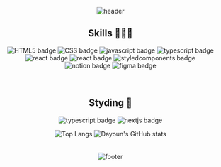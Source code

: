 <div align="center">
  
  ![header](https://capsule-render.vercel.app/api?type=waving&color=0:677bbf,100:ae82ce&height=200&section=header&text=Dayeon&fontSize=40&fontColor=ffffff&animation=fadeIn&fontAlignY=20&desc=Hello,%20Welcome%20to%20my%20Github!&descAlignY=45&&descSize=24)

## Skills 👩🏻‍💻

![HTML5 badge](https://img.shields.io/badge/-HTML5-%23F7DF1E?style=flat-square&logo=HTML5&logoColor=white&color=E34F26)
![CSS badge](https://img.shields.io/badge/-CSS3-%23F7DF1E?style=flat-square&logo=CSS3&logoColor=white&color=1572B6)
![javascript badge](https://img.shields.io/badge/-JavaScript-%23F7DF1E?style=flat-square&logo=JavaScript&logoColor=black)
![typescript badge](https://img.shields.io/badge/-TypeScript-%23F7DF1E?style=flat-square&logo=TypeScript&logoColor=white&color=3178C6)
<br>
![react badge](https://img.shields.io/badge/-React-%2361DAFB?style=flat-square&logo=react&logoColor=white)
![react badge](https://img.shields.io/badge/-ReactQuery-%2361DAFB?style=flat-square&logo=react-query&logoColor=white&color=FF4154)
![styledcomponents badge](https://img.shields.io/badge/-styled--components-%23DB7093?style=flat-square&logo=styledcomponents&logoColor=white)
<br>
![notion badge](https://img.shields.io/badge/-Notion-%23000000?style=flat-square&logo=notion&logoColor=white)
![figma badge](https://img.shields.io/badge/-Figma-%23F24E1E?style=flat-square&logo=figma&logoColor=white)
<br><br><br>

## Styding 🌱
![typescript badge](https://img.shields.io/badge/-TypeScript-%23F7DF1E?style=flat-square&logo=TypeScript&logoColor=white&color=3178C6)
![nextjs badge](https://img.shields.io/badge/-Next.js-%23F7DF1E?style=flat-square&logo=nextdotjs&logoColor=white&color=000000)

![Top Langs](https://github-readme-stats.vercel.app/api/top-langs/?username=dayannne&layout=compact&theme=material-palenight)
![Dayoun's GitHub stats](https://github-readme-stats.vercel.app/api?username=dayannne&show_icons=true&theme=material-palenight)<br><br><br>
![footer](https://capsule-render.vercel.app/api?section=footer&type=waving&color=0:677bbf,100:ae82ce&height=140)

</div>
